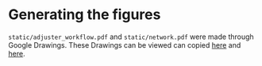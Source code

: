 # Generating the figures

`static/adjuster_workflow.pdf` and `static/network.pdf` were made through Google Drawings. These Drawings can be viewed can copied [here](https://docs.google.com/drawings/d/16Z7EG6MWI_G4yCRxyr1VCR80FaHpc0mDwGIYOWrbNGo/edit?usp=sharing) and [here](https://docs.google.com/drawings/d/1AC5KJZGS6NHHjWuKqo7RZ4iTjLMUQHBIBZxDHxwTkcE/edit?usp=sharing).
